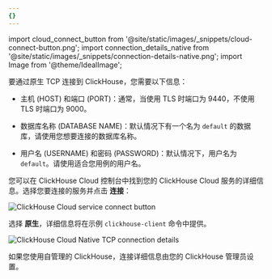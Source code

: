 ```yaml
---
{}
---
```


import cloud_connect_button from '@site/static/images/_snippets/cloud-connect-button.png';
import connection_details_native from '@site/static/images/_snippets/connection-details-native.png';
import Image from '@theme/IdealImage';

要通过原生 TCP 连接到 ClickHouse，您需要以下信息：

- 主机 (HOST) 和端口 (PORT)：通常，当使用 TLS 时端口为 9440，不使用 TLS 时端口为 9000。

- 数据库名称 (DATABASE NAME)：默认情况下有一个名为 `default` 的数据库，请使用您想要连接的数据库名称。

- 用户名 (USERNAME) 和密码 (PASSWORD)：默认情况下，用户名为 `default`。请使用适合您用例的用户名。

您可以在 ClickHouse Cloud 控制台中找到您的 ClickHouse Cloud 服务的详细信息。选择您要连接的服务并点击 **连接**：

<Image img={cloud_connect_button} size="md" alt="ClickHouse Cloud service connect button" border/>

选择 **原生**，详细信息将在示例 `clickhouse-client` 命令中提供。

<Image img={connection_details_native} size="md" alt="ClickHouse Cloud Native TCP connection details" border/>

如果您使用自管理的 ClickHouse，连接详细信息由您的 ClickHouse 管理员设置。
